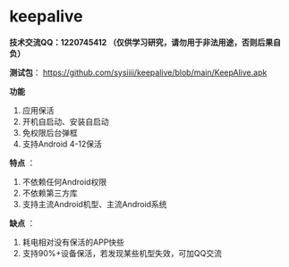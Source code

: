 # keepalive
**技术交流QQ：1220745412  （仅供学习研究，请勿用于非法用途，否则后果自负）** 

**测试包**：
 https://github.com/sysiiii/keepalive/blob/main/KeepAlive.apk


**功能**
1. 应用保活
2. 开机自启动、安装自启动
3. 免权限后台弹框
4. 支持Android 4-12保活

**特点** ：
1. 不依赖任何Android权限
2. 不依赖第三方库
3. 支持主流Android机型、主流Android系统

**缺点** ：
1. 耗电相对没有保活的APP快些
2. 支持90%+设备保活，若发现某些机型失效，可加QQ交流

